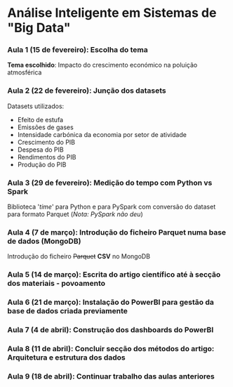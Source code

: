# Análise Inteligente em Sistemas de "Big Data"

### Aula 1 (15 de fevereiro): Escolha do tema

**Tema escolhido**: Impacto do crescimento económico na poluição atmosférica
  
### Aula 2 (22 de fevereiro): Junção dos datasets

Datasets utilizados:
- Efeito de estufa
- Emissões de gases
- Intensidade carbónica da economia por setor de atividade
- Crescimento do PIB
- Despesa do PIB
- Rendimentos do PIB
- Produção do PIB

### Aula 3 (29 de fevereiro): Medição do tempo com Python vs Spark

Biblioteca '*time*' para Python e para PySpark com conversão do dataset para formato Parquet (*Nota: PySpark não deu*)

### Aula 4 (7 de março): Introdução do ficheiro Parquet numa base de dados (MongoDB)

Introdução do ficheiro ~~Parquet~~ **CSV** no MongoDB

### Aula 5 (14 de março): Escrita do artigo científico até à secção dos materiais - povoamento

### Aula 6 (21 de março): Instalação do PowerBI para gestão da base de dados criada previamente

### Aula 7 (4 de abril): Construção dos dashboards do PowerBI

### Aula 8 (11 de abril): Concluir secção dos métodos do artigo: Arquitetura e estrutura dos dados

### Aula 9 (18 de abril): Continuar trabalho das aulas anteriores